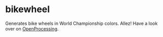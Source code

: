 bikewheel
=========

Generates bike wheels in World Championship colors. Allez! Have a look over on [OpenProcessing](http://www.openprocessing.org/sketch/155509).
